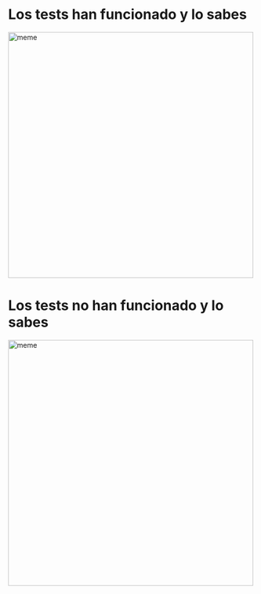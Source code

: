 <h1>Los tests han funcionado y lo sabes</h1> <img src="https://i.redd.it/dv7aqqpgsfea1.jpg" alt="meme" width="500" height="500"></img><h1>Los tests no han funcionado y lo sabes</h1> <img src="https://i.imgur.com/W42AN42.jpg" alt="meme" width="500" height="500"></img>